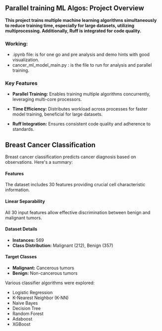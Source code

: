 ## Parallel training ML Algos: Project Overview

**This project trains multiple machine learning algorithms simultaneously to reduce training time, especially for large datasets, utilizing multiprocessing. Additionally, Ruff is integrated for code quality.**

### Working:
- .ipynb file: is for one go and pre analysis and demo hints with good visualization.
- cancer_ml_model_main.py : is the file to run for analysis and parallel training.

### Key Features

- **Parallel Training:** Enables training multiple algorithms concurrently, leveraging multi-core processors.
  
- **Time Efficiency:** Distributes workload across processes for faster model training, beneficial for large datasets.
  
- **Ruff Integration:** Ensures consistent code quality and adherence to standards.

## Breast Cancer Classification

Breast cancer classification predicts cancer diagnosis based on observations. Here's a summary:

#### Features

The dataset includes 30 features providing crucial cell characteristic information.

#### Linear Separability

All 30 input features allow effective discrimination between benign and malignant tumors.

#### Dataset Details

- **Instances:** 569
- **Class Distribution:** Malignant (212), Benign (357)

#### Target Classes

- **Malignant:** Cancerous tumors
- **Benign:** Non-cancerous tumors

Various classifier algorithms were explored:

- Logistic Regression
- K-Nearest Neighbor (K-NN)
- Naive Bayes
- Decision Tree
- Random Forest
- Adaboost
- XGBoost
